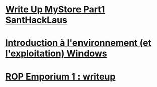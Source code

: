 # [Write Up MyStore Part1 SantHackLaus ](http://quasarpwn.github.io/blog/santhacklaus-mystore)
# [ Introduction à l'environnement (et l'exploitation) Windows](http://quasarpwn.github.io/blog/windows%20exploitation%20introduction) 
# [ ROP Emporium 1 : writeup](http://quasarpwn.github.io/blog/ropemporium1)
